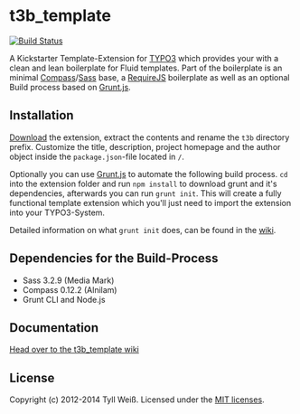 # t3b_template
[![Build
Status](https://travis-ci.org/t3b/t3b_template.png?branch=master)](https://travis-ci.org/t3b/t3b_template)

A Kickstarter Template-Extension for [TYPO3](http://typo3.org/) which provides your with a clean and lean boilerplate for Fluid templates.
Part of the boilerplate is an minimal [Compass](http://compass-style.org/)/[Sass](http://sass-lang.com/) base, a [RequireJS](http://requirejs.org/) boilerplate as well as an optional Build process based on [Grunt.js](http://gruntjs.com).


## Installation
[Download](https://github.com/t3b/t3b_template/releases) the extension, extract the contents and rename the `t3b` directory prefix.
Customize the title, description, project homepage and the author object inside the `package.json`-file located in `/`.

Optionally you can use [Grunt.js](http://gruntjs.com) to automate the following build process.
`cd` into the extension folder and run `npm install` to download grunt and it's dependencies, afterwards you can run `grunt init`.
This will create a fully functional template extension which you'll just need to import the extension into your TYPO3-System.

Detailed information on what `grunt init` does, can be found in the [wiki](https://github.com/t3b/t3b_template/wiki).


## Dependencies for the Build-Process
* Sass 3.2.9 (Media Mark)
* Compass 0.12.2 (Alnilam)
* Grunt CLI and Node.js


## Documentation
[Head over to the t3b_template wiki](https://github.com/t3b/t3b_template/wiki)


## License
Copyright (c) 2012-2014 Tyll Weiß.
Licensed under the [MIT licenses](https://github.com/t3b/t3b_template/blob/master/LICENSE.md).
